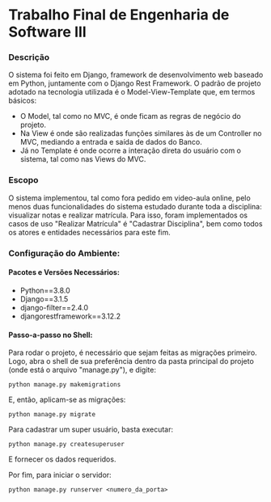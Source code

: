 # Trabalho Final de Engenharia de Software III

### Descrição
  O sistema foi feito em Django, framework de desenvolvimento web baseado em Python, juntamente com o Django Rest Framework. O padrão de projeto adotado na tecnologia utilizada é o Model-View-Template que, em termos básicos:
  - O Model, tal como no MVC, é onde ficam as regras de negócio do projeto. 
  - Na View é onde são realizadas funções similares às de um Controller no MVC, mediando a entrada e saída de dados do Banco. 
  - Já no Template é onde ocorre a interação direta do usuário com o sistema, tal como nas Views do MVC.

### Escopo
  O sistema implementou, tal como fora pedido em video-aula online, pelo menos duas funcionalidades do sistema estudado durante toda a disciplina: visualizar notas e realizar matrícula. Para isso, foram implementados os casos de uso "Realizar Matrícula" é "Cadastrar Disciplina", bem como todos os atores e entidades necessários para este fim.
  
### Configuração do Ambiente: 
#### Pacotes e Versões Necessários:
- Python==3.8.0
- Django==3.1.5
- django-filter==2.4.0
- djangorestframework==3.12.2

#### Passo-a-passo no Shell:
Para rodar o projeto, é necessário que sejam feitas as migrações primeiro. Logo, abra o shell de sua preferência dentro da pasta principal do projeto (onde está o arquivo "manage.py"), e digite:
```
python manage.py makemigrations
```

E, então, aplicam-se as migrações:
```
python manage.py migrate
```

Para cadastrar um super usuário, basta executar:
```
python manage.py createsuperuser
```

E fornecer os dados requeridos.

Por fim, para iniciar o servidor:
```
python manage.py runserver <numero_da_porta>
```
